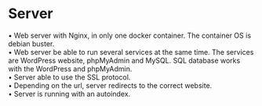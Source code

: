 # Server

• Web server with Nginx, in only one docker container. The container OS is debian buster.<br>
• Web server be able to run several services at the same time. The services are WordPress website, phpMyAdmin and MySQL. SQL database works with the WordPress and phpMyAdmin.<br>
• Server able to use the SSL protocol.<br>
• Depending on the url, server redirects to the correct website.<br>
• Server is running with an autoindex.<br>
